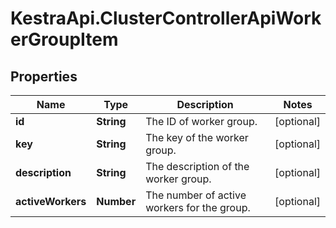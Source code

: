 # KestraApi.ClusterControllerApiWorkerGroupItem

## Properties

Name | Type | Description | Notes
------------ | ------------- | ------------- | -------------
**id** | **String** | The ID of worker group. | [optional] 
**key** | **String** | The key of the worker group. | [optional] 
**description** | **String** | The description of the worker group. | [optional] 
**activeWorkers** | **Number** | The number of active workers for the group. | [optional] 



